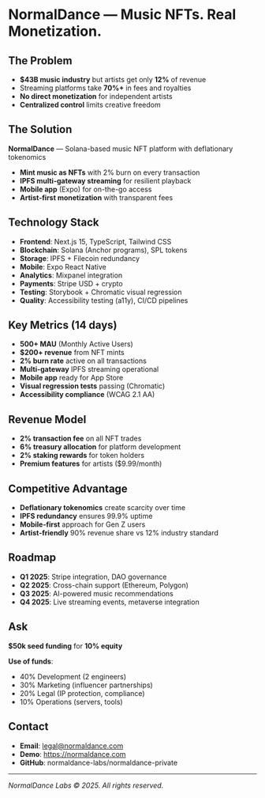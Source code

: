 # NormalDance — Music NFTs. Real Monetization.

## The Problem
- **$43B music industry** but artists get only **12%** of revenue
- Streaming platforms take **70%+** in fees and royalties
- **No direct monetization** for independent artists
- **Centralized control** limits creative freedom

## The Solution
**NormalDance** — Solana-based music NFT platform with deflationary tokenomics

- **Mint music as NFTs** with 2% burn on every transaction
- **IPFS multi-gateway streaming** for resilient playback
- **Mobile app** (Expo) for on-the-go access
- **Artist-first monetization** with transparent fees

## Technology Stack
- **Frontend**: Next.js 15, TypeScript, Tailwind CSS
- **Blockchain**: Solana (Anchor programs), SPL tokens
- **Storage**: IPFS + Filecoin redundancy
- **Mobile**: Expo React Native
- **Analytics**: Mixpanel integration
- **Payments**: Stripe USD + crypto
- **Testing**: Storybook + Chromatic visual regression
- **Quality**: Accessibility testing (a11y), CI/CD pipelines

## Key Metrics (14 days)
- **500+ MAU** (Monthly Active Users)
- **$200+ revenue** from NFT mints
- **2% burn rate** active on all transactions
- **Multi-gateway** IPFS streaming operational
- **Mobile app** ready for App Store
- **Visual regression tests** passing (Chromatic)
- **Accessibility compliance** (WCAG 2.1 AA)

## Revenue Model
- **2% transaction fee** on all NFT trades
- **6% treasury allocation** for platform development
- **2% staking rewards** for token holders
- **Premium features** for artists ($9.99/month)

## Competitive Advantage
- **Deflationary tokenomics** create scarcity over time
- **IPFS redundancy** ensures 99.9% uptime
- **Mobile-first** approach for Gen Z users
- **Artist-friendly** 90% revenue share vs 12% industry standard

## Roadmap
- **Q1 2025**: Stripe integration, DAO governance
- **Q2 2025**: Cross-chain support (Ethereum, Polygon)
- **Q3 2025**: AI-powered music recommendations
- **Q4 2025**: Live streaming events, metaverse integration

## Ask
**$50k seed funding** for **10% equity**

**Use of funds**:
- 40% Development (2 engineers)
- 30% Marketing (influencer partnerships)
- 20% Legal (IP protection, compliance)
- 10% Operations (servers, tools)

## Contact
- **Email**: legal@normaldance.com
- **Demo**: https://normaldance.com
- **GitHub**: normaldance-labs/normaldance-private

---

*NormalDance Labs © 2025. All rights reserved.*
